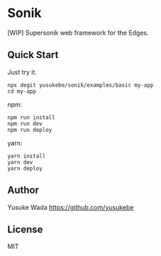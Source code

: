 # Sonik

[WIP] Supersonik web framework for the Edges.

## Quick Start

Just try it.

```
npx degit yusukebe/sonik/examples/basic my-app
cd my-app
```

npm:

```
npm run install
npm run dev
npm run deploy
```

yarn:

```
yarn install
yarn dev
yarn deploy
```

## Author

Yusuke Wada <https://github.com/yusukebe>

## License

MIT
